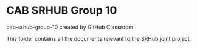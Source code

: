 # CAB SRHUB Group 10

cab-srhub-group-10 created by GitHub Classroom

This folder contains all the documents relevant to the SRHub joint project.
